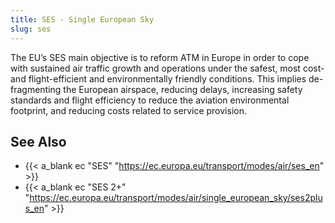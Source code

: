 ```yaml
---
title: SES - Single European Sky
slug: ses
---
```


The EU’s SES main objective is to reform ATM in Europe in order to cope with
sustained air traffic growth and operations under the safest, most cost-
and flight-efficient and environmentally friendly conditions.
This implies de-fragmenting the European airspace, reducing delays,
increasing safety standards and flight efficiency to reduce the aviation
environmental footprint, and reducing costs related to service provision.

## See Also

* {{< a_blank ec "SES" "https://ec.europa.eu/transport/modes/air/ses_en" >}}
* {{< a_blank ec "SES 2+" "https://ec.europa.eu/transport/modes/air/single_european_sky/ses2plus_en" >}}
